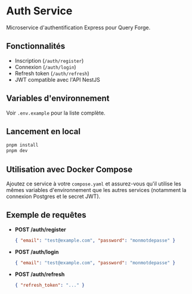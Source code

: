 # Auth Service

Microservice d'authentification Express pour Query Forge.

## Fonctionnalités

- Inscription (`/auth/register`)
- Connexion (`/auth/login`)
- Refresh token (`/auth/refresh`)
- JWT compatible avec l'API NestJS

## Variables d'environnement

Voir `.env.example` pour la liste complète.

## Lancement en local

```bash
pnpm install
pnpm dev
```

## Utilisation avec Docker Compose

Ajoutez ce service à votre `compose.yaml` et assurez-vous qu'il utilise les mêmes variables d'environnement que les autres services (notamment la connexion Postgres et le secret JWT).

## Exemple de requêtes

- **POST /auth/register**
  ```json
  { "email": "test@example.com", "password": "monmotdepasse" }
  ```
- **POST /auth/login**
  ```json
  { "email": "test@example.com", "password": "monmotdepasse" }
  ```
- **POST /auth/refresh**
  ```json
  { "refresh_token": "..." }
  ```
